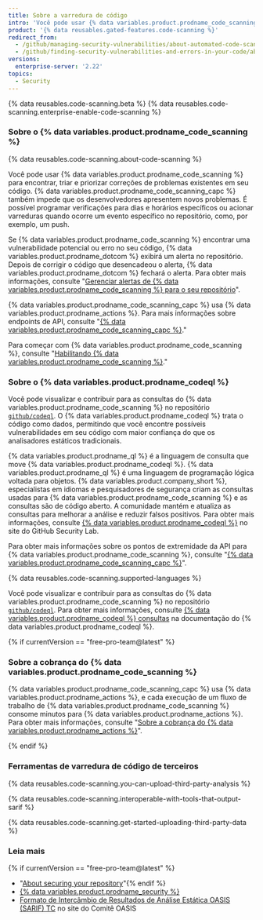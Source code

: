 ```yaml
---
title: Sobre a varredura de código
intro: 'Você pode usar {% data variables.product.prodname_code_scanning %} para encontrar vulnerabilidades e erros de segurança no código do seu projeto no {% data variables.product.prodname_dotcom %}.'
product: '{% data reusables.gated-features.code-scanning %}'
redirect_from:
  - /github/managing-security-vulnerabilities/about-automated-code-scanning
  - /github/finding-security-vulnerabilities-and-errors-in-your-code/about-code-scanning
versions:
  enterprise-server: '2.22'
topics:
  - Security
---
```

{% data reusables.code-scanning.beta %}
{% data reusables.code-scanning.enterprise-enable-code-scanning %}

### Sobre o {% data variables.product.prodname_code_scanning %}

{% data reusables.code-scanning.about-code-scanning %}

Você pode usar {% data variables.product.prodname_code_scanning %} para encontrar, triar e priorizar correções de problemas existentes em seu código. {% data variables.product.prodname_code_scanning_capc %} também impede que os desenvolvedores apresentem novos problemas. É possível programar verificações para dias e horários específicos ou acionar varreduras quando ocorre um evento específico no repositório, como, por exemplo, um push.

Se {% data variables.product.prodname_code_scanning %} encontrar uma vulnerabilidade potencial ou erro no seu código, {% data variables.product.prodname_dotcom %} exibirá um alerta no repositório. Depois de corrigir o código que desencadeou o alerta, {% data variables.product.prodname_dotcom %} fechará o alerta. Para obter mais informações, consulte "[Gerenciar alertas de {% data variables.product.prodname_code_scanning %} para o seu repositório](/github/finding-security-vulnerabilities-and-errors-in-your-code/managing-code-scanning-alerts-for-your-repository)".

{% data variables.product.prodname_code_scanning_capc %} usa {% data variables.product.prodname_actions %}. Para mais informações sobre endpoints de API, consulte  "[{% data variables.product.prodname_code_scanning_capc %}](/rest/reference/code-scanning)."

Para começar com {% data variables.product.prodname_code_scanning %}, consulte "[Habilitando {% data variables.product.prodname_code_scanning %}](/github/finding-security-vulnerabilities-and-errors-in-your-code/enabling-code-scanning)."

### Sobre o {% data variables.product.prodname_codeql %}

Você pode visualizar e contribuir para as consultas do {% data variables.product.prodname_code_scanning %} no repositório [`github/codeql`](https://github.com/github/codeql). O {% data variables.product.prodname_codeql %} trata o código como dados, permitindo que você encontre possíveis vulnerabilidades em seu código com maior confiança do que os analisadores estáticos tradicionais.

{% data variables.product.prodname_ql %} é a linguagem de consulta que move {% data variables.product.prodname_codeql %}. {% data variables.product.prodname_ql %} é uma linguagem de programação lógica voltada para objetos. {% data variables.product.company_short %}, especialistas em idiomas e pesquisadores de segurança criam as consultas usadas para {% data variables.product.prodname_code_scanning %} e as consultas são de código aberto. A comunidade mantém e atualiza as consultas para melhorar a análise e reduzir falsos positivos. Para obter mais informações, consulte [{% data variables.product.prodname_codeql %}](https://securitylab.github.com/tools/codeql) no site do GitHub Security Lab.

Para obter mais informações sobre os pontos de extremidade da API para {% data variables.product.prodname_code_scanning %}, consulte "[{% data variables.product.prodname_code_scanning_capc %}](http://developer.github.com/v3/code-scanning)".

{% data reusables.code-scanning.supported-languages %}

Você pode visualizar e contribuir para as consultas do {% data variables.product.prodname_code_scanning %} no repositório [`github/codeql`](https://github.com/github/codeql). Para obter mais informações, consulte [{% data variables.product.prodname_codeql %} consultas](https://help.semmle.com/QL/learn-ql/writing-queries/writing-queries.html) na documentação do {% data variables.product.prodname_codeql %}.

{% if currentVersion == "free-pro-team@latest" %}

### Sobre a cobrança do {% data variables.product.prodname_code_scanning %}

{% data variables.product.prodname_code_scanning_capc %} usa {% data variables.product.prodname_actions %}, e cada execução de um fluxo de trabalho de {% data variables.product.prodname_code_scanning %} consome minutos para {% data variables.product.prodname_actions %}. Para obter mais informações, consulte "[Sobre a cobrança do {% data variables.product.prodname_actions %}](/github/setting-up-and-managing-billing-and-payments-on-github/about-billing-for-github-actions)".

{% endif %}

### Ferramentas de varredura de código de terceiros

{% data reusables.code-scanning.you-can-upload-third-party-analysis %}

{% data reusables.code-scanning.interoperable-with-tools-that-output-sarif %}

{% data reusables.code-scanning.get-started-uploading-third-party-data %}

### Leia mais

{% if currentVersion == "free-pro-team@latest" %}
- "[About securing your repository](/github/administering-a-repository/about-securing-your-repository)"{% endif %}
- [{% data variables.product.prodname_security %}](https://securitylab.github.com/)
- [Formato de Intercâmbio de Resultados de Análise Estática OASIS (SARIF) TC](https://www.oasis-open.org/committees/tc_home.php?wg_abbrev=sarif) no site do Comitê OASIS
